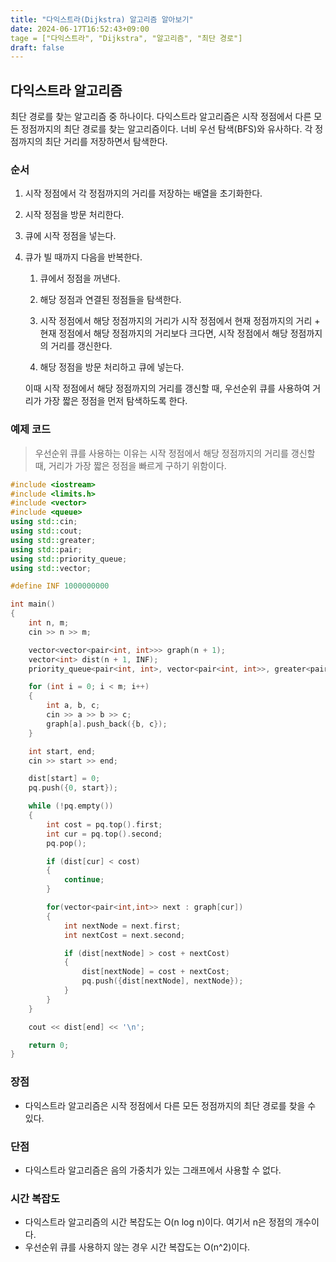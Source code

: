 ```yaml
---
title: "다익스트라(Dijkstra) 알고리즘 알아보기"
date: 2024-06-17T16:52:43+09:00
tage = ["다익스트라", "Dijkstra", "알고리즘", "최단 경로"]
draft: false
---
```


## 다익스트라 알고리즘

최단 경로를 찾는 알고리즘 중 하나이다. 다익스트라 알고리즘은 시작 정점에서 다른 모든 정점까지의 최단 경로를 찾는 알고리즘이다. 너비 우선 탐색(BFS)와 유사하다. 각 정점까지의 최단 거리를 저장하면서 탐색한다.

### 순서

1. 시작 정점에서 각 정점까지의 거리를 저장하는 배열을 초기화한다.

2. 시작 정점을 방문 처리한다.

3. 큐에 시작 정점을 넣는다.

4. 큐가 빌 때까지 다음을 반복한다.

    1. 큐에서 정점을 꺼낸다.

    2. 해당 정점과 연결된 정점들을 탐색한다.

    3. 시작 정점에서 해당 정점까지의 거리가 시작 정점에서 현재 정점까지의 거리 + 현재 정점에서 해당 정점까지의 거리보다 크다면, 시작 정점에서 해당 정점까지의 거리를 갱신한다.

    4. 해당 정점을 방문 처리하고 큐에 넣는다.

    이때 시작 정점에서 해당 정점까지의 거리를 갱신할 때, 우선순위 큐를 사용하여 거리가 가장 짧은 정점을 먼저 탐색하도록 한다.

### 예제 코드

> 우선순위 큐를 사용하는 이유는 시작 정점에서 해당 정점까지의 거리를 갱신할 때, 거리가 가장 짧은 정점을 빠르게 구하기 위함이다.

```cpp
#include <iostream>
#include <limits.h>
#include <vector>
#include <queue>
using std::cin;
using std::cout;
using std::greater;
using std::pair;
using std::priority_queue;
using std::vector;

#define INF 1000000000

int main()
{
    int n, m;
    cin >> n >> m;

    vector<vector<pair<int, int>>> graph(n + 1);
    vector<int> dist(n + 1, INF);
    priority_queue<pair<int, int>, vector<pair<int, int>>, greater<pair<int, int>>> pq;

    for (int i = 0; i < m; i++)
    {
        int a, b, c;
        cin >> a >> b >> c;
        graph[a].push_back({b, c});
    }

    int start, end;
    cin >> start >> end;

    dist[start] = 0;
    pq.push({0, start});

    while (!pq.empty())
    {
        int cost = pq.top().first;
        int cur = pq.top().second;
        pq.pop();

        if (dist[cur] < cost)
        {
            continue;
        }

        for(vector<pair<int,int>> next : graph[cur])
        {
            int nextNode = next.first;
            int nextCost = next.second;

            if (dist[nextNode] > cost + nextCost)
            {
                dist[nextNode] = cost + nextCost;
                pq.push({dist[nextNode], nextNode});
            }
        }
    }

    cout << dist[end] << '\n';

    return 0;
}
```

### 장점

-   다익스트라 알고리즘은 시작 정점에서 다른 모든 정점까지의 최단 경로를 찾을 수 있다.

### 단점

-   다익스트라 알고리즘은 음의 가중치가 있는 그래프에서 사용할 수 없다.

### 시간 복잡도

-   다익스트라 알고리즘의 시간 복잡도는 O(n log n)이다. 여기서 n은 정점의 개수이다.
-   우선순위 큐를 사용하지 않는 경우 시간 복잡도는 O(n^2)이다.
